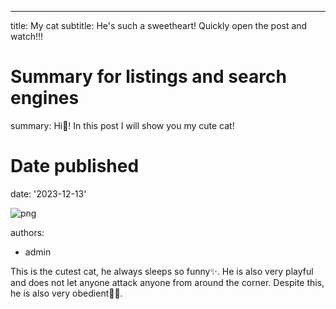 ---
title: My cat
subtitle: He's such a sweetheart! Quickly open the post and watch!!!

# Summary for listings and search engines
summary: Hi👋! In this post I will show you my cute cat!

# Date published
date: '2023-12-13'

![png](featured.png)

authors:
  - admin


This is the cutest cat, he always sleeps so funny✨. He is also very playful and does not let anyone attack anyone from around the corner. Despite this, he is also very obedient🚫💩.



